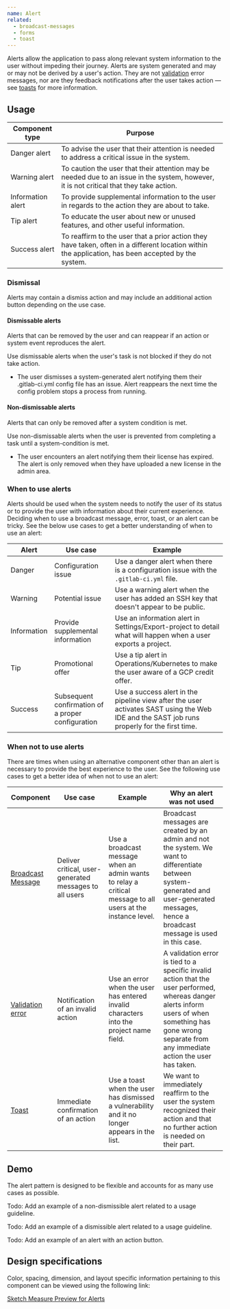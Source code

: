 ```yaml
---
name: Alert
related:
  - broadcast-messages
  - forms
  - toast
---
```


Alerts allow the application to pass along relevant system information to the user without impeding their journey. Alerts are system generated and may or may not be derived by a user's action. They are not [validation](https://design.gitlab.com/components/forms#validation) error messages, nor are they feedback notifications after the user takes action — see [toasts](https://design.gitlab.com/components/toast) for more information. 

## Usage

| Component type | Purpose |
| --- | --- |
| Danger alert | To advise the user that their attention is needed to address a critical issue in the system. |
| Warning alert | To caution the user that their attention may be needed due to an issue in the system, however, it is not critical that they take action. |
| Information alert | To provide supplemental information to the user in regards to the action they are about to take. | 
| Tip alert | To educate the user about new or unused features, and other useful information. |
| Success alert | To reaffirm to the user that a prior action they have taken, often in a different location within the application, has been accepted by the system. |

### Dismissal 
Alerts may contain a dismiss action and may include an additional action button depending on the use case.

#### Dismissable alerts
Alerts that can be removed by the user and can reappear if an action or system event reproduces the alert. 

Use dismissable alerts when the user's task is not blocked if they do not take action. 

* The user dismisses a system-generated alert notifying them their .gitlab-ci.yml config file has an issue. Alert reappears the next time the config problem stops a process from running.

#### Non-dismissable alerts
Alerts that can only be removed after a system condition is met.  

Use non-dismissable alerts when the user is prevented from completing a task until a system-condition is met.

* The user encounters an alert notifying them their license has expired. The alert is only removed when they have uploaded a new license in the admin area.

### When to use alerts

Alerts should be used when the system needs to notify the user of its status or to provide the user with information about their current experience. Deciding when to use a broadcast message, error, toast, or an alert can be tricky. See the below use cases to get a better understanding of when to use an alert:

| Alert | Use case | Example |
| ----- | -------- | -------- |
| Danger | Configuration issue | Use a danger alert when there is a configuration issue with the `.gitlab-ci.yml` file. |
| Warning | Potential issue | Use a warning alert when the user has added an SSH key that doesn't appear to be public. |  
| Information | Provide supplemental information | Use an information alert in Settings/Export-project to detail what will happen when a user exports a project. |
| Tip | Promotional offer  | Use a tip alert in Operations/Kubernetes to make the user aware of a GCP credit offer. |
| Success | Subsequent confirmation of a proper configuration | Use a success alert in the pipeline view after the user activates SAST using the Web IDE and the SAST job runs properly for the first time. |

### When not to use alerts

There are times when using an alternative component other than an alert is necessary to provide the best experience to the user. See the following use cases to get a better idea of when not to use an alert: 

| Component | Use case | Example | Why an alert was not used |
| ---- | ---- | ---- | ---- |
| [Broadcast Message](https://design.gitlab.com/components/broadcast-messages) | Deliver critical, user-generated messages to all users | Use a broadcast message when an admin wants to relay a critical message to all users at the instance level. | Broadcast messages are created by an admin and not the system. We want to differentiate between system-generated and user-generated messages, hence a broadcast message is used in this case. |
| [Validation error](https://design.gitlab.com/components/forms#validation) | Notification of an invalid action | Use an error when the user has entered invalid characters into the project name field. | A validation error is tied to a specific invalid action that the user performed, whereas danger alerts inform users of when something has gone wrong separate from any immediate action the user has taken. |
| [Toast](https://design.gitlab.com/components/toast) | Immediate confirmation of an action | Use a toast when the user has dismissed a vulnerability and it no longer appears in the list. |  We want to immediately reaffirm to the user the system recognized their action and that no further action is needed on their part. |

## Demo

The alert pattern is designed to be flexible and accounts for as many use cases as possible.

Todo: Add an example of a non-dismissible alert related to a usage guideline.

Todo: Add an example of a dismissible alert related to a usage guideline.

Todo: Add an example of an alert with an action button.

## Design specifications

Color, spacing, dimension, and layout specific information pertaining to this component can be viewed using the following link:

[Sketch Measure Preview for Alerts](https://gitlab-org.gitlab.io/gitlab-design/hosted/design-gitlab-specs/alerts-spec-previews/)
